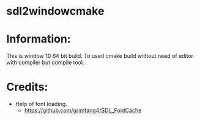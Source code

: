 # sdl2windowcmake

# Information:
  This is window 10 64 bit build. To used cmake build without need of editor with compiler but compile tool.

# Credits:
  * Help of font loading.
    * https://github.com/grimfang4/SDL_FontCache













